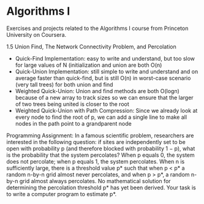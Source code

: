 # Algorithms I
Exercises and projects related to the Algorithms I course from Princeton University on Coursera.

1.5 Union Find, The Network Connectivity Problem, and Percolation
 - Quick-Find Implementation: easy to write and understand, but too slow for large values of N (initialization and union are both O(n)
 - Quick-Union Implementation: still simple to write and understand and on average faster than quick-find, but is still O(n) in worst-case scenario (very tall trees) for both union and find
 - Weighted Quick-Union: Union and find methods are both O(logn) because of a new array to track sizes so we can ensure that the larger of two trees being united is closer to the root
 - Weighted Quick-Union with Path Compression: Since we already look at every node to find the root of p, we can add a single line to make all nodes in the path point to a grandparent node
 
 Programming Assignment: In a famous scientific problem, researchers are interested in the following question: if sites are independently set to be open with probability p (and therefore blocked with probability 1 − p), what is the probability that the system percolates? When p equals 0, the system does not percolate; when p equals 1, the system percolates.  When n is sufficiently large, there is a threshold value p* such that when p < p* a random n-by-n grid almost never percolates, and when p > p*, a random n-by-n grid almost always percolates. No mathematical solution for determining the percolation threshold p* has yet been derived. Your task is to write a computer program to estimate p*.
